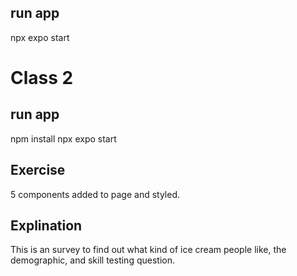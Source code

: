 ## run app
npx expo start

# Class 2

## run app

npm install
npx expo start

## Exercise

5 components added to page and styled.

## Explination

This is an survey to find out what kind of ice cream people like, the demographic, and skill testing question.
